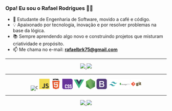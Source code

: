 ### Opa! Eu sou o Rafael Rodrigues 👨‍💻

- 🚀 Estudante de Engenharia de Software, movido a café e código.
- 💡 Apaixonado por tecnologia, inovação e por resolver problemas na base da lógica.
- 📚 Sempre aprendendo algo novo e construindo projetos que misturam criatividade e propósito.
- 📫 Me chama no e-mail: **rafaelbrk75@gmail.com**

---

<div align="center">
  <a href="https://github.com/Rafaelbrk75">
    <img height="180em" src="https://github-readme-stats.vercel.app/api?username=Rafaelbrk75&show_icons=true&theme=dark&include_all_commits=true&count_private=true"/>
    <img height="180em" src="https://github-readme-stats.vercel.app/api/top-langs/?username=Rafaelbrk75&layout=compact&langs_count=7&theme=dark"/>
  </a>
</div>

---
<div align="center">
  <code><img height="32" src="https://cdn.iconscout.com/icon/free/png-512/c-programming-569564.png" alt="C"/></code>
  <code><img height="32" src="https://raw.githubusercontent.com/github/explore/main/topics/javascript/javascript.png" alt="JavaScript"/></code>
  <code><img height="32" src="https://raw.githubusercontent.com/github/explore/main/topics/html/html.png" alt="HTML"/></code>
  <code><img height="32" src="https://raw.githubusercontent.com/github/explore/main/topics/css/css.png" alt="CSS"/></code>
  <code><img height="32" src="https://raw.githubusercontent.com/github/explore/main/topics/vue/vue.png" alt="Vue.js"/></code>
  <code><img height="32" src="https://raw.githubusercontent.com/github/explore/main/topics/nodejs/nodejs.png" alt="Node.js"/></code>
  <code><img height="32" src="https://raw.githubusercontent.com/github/explore/main/topics/bootstrap/bootstrap.png" alt="Bootstrap"/></code>
  <code><img height="32" src="https://raw.githubusercontent.com/github/explore/main/topics/tailwind/tailwind.png" alt="Tailwind"/></code>
  <code><img height="32" src="https://raw.githubusercontent.com/github/explore/main/topics/mongodb/mongodb.png" alt="MongoDB"/></code>
  <code><img height="32" src="https://raw.githubusercontent.com/github/explore/main/topics/git/git.png" alt="Git"/></code>
</div>

---

<div align="center">
  <a href="https://instagram.com/rafaeldoc3" target="_blank">
    <img src="https://img.shields.io/badge/-Instagram-%23E4405F?style=for-the-badge&logo=instagram&logoColor=white" />
  </a>
  <a href="https://www.linkedin.com/in/rafael-rodrigues-aa4590304/" target="_blank">
    <img src="https://img.shields.io/badge/-LinkedIn-%230077B5?style=for-the-badge&logo=linkedin&logoColor=white" />
  </a>
</div>

